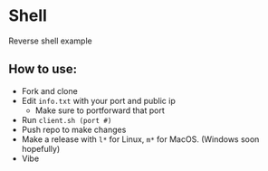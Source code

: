 # Shell
Reverse shell example

## How to use:
* Fork and clone
* Edit `info.txt` with your port and public ip
  * Make sure to portforward that port
* Run `client.sh (port #)`
* Push repo to make changes
* Make a release with `l*` for Linux, `m*` for MacOS. (Windows soon hopefully)
* Vibe